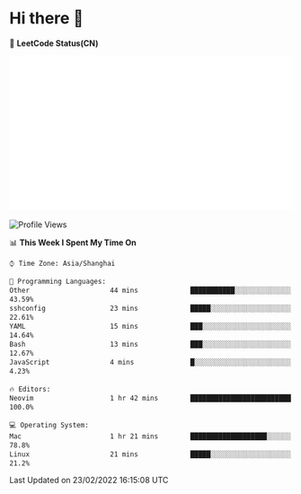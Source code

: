 # Hi there 👋

📝 **LeetCode Status(CN)**

![wsmbsbbz's LeetCode status](https://github.com/wsmbsbbz/wsmbsbbz/blob/main/status.svg)

<!--
**wsmbsbbz/wsmbsbbz** is a ✨ _special_ ✨ repository because its `README.md` (this file) appears on your GitHub profile.

Here are some ideas to get you started:

- 🔭 I’m currently working on ...
- 🌱 I’m currently learning ...
- 👯 I’m looking to collaborate on ...
- 🤔 I’m looking for help with ...
- 💬 Ask me about ...
- 📫 How to reach me: ...
- 😄 Pronouns: ...
- ⚡ Fun fact: ...
-->
<!--START_SECTION:waka-->
![Profile Views](http://img.shields.io/badge/Profile%20Views-3-blue)

📊 **This Week I Spent My Time On** 

```text
⌚︎ Time Zone: Asia/Shanghai

💬 Programming Languages: 
Other                    44 mins             ███████████░░░░░░░░░░░░░░   43.59% 
sshconfig                23 mins             █████░░░░░░░░░░░░░░░░░░░░   22.61% 
YAML                     15 mins             ███░░░░░░░░░░░░░░░░░░░░░░   14.64% 
Bash                     13 mins             ███░░░░░░░░░░░░░░░░░░░░░░   12.67% 
JavaScript               4 mins              █░░░░░░░░░░░░░░░░░░░░░░░░   4.23%

🔥 Editors: 
Neovim                   1 hr 42 mins        █████████████████████████   100.0%

💻 Operating System: 
Mac                      1 hr 21 mins        ███████████████████░░░░░░   78.8% 
Linux                    21 mins             █████░░░░░░░░░░░░░░░░░░░░   21.2%

```


 Last Updated on 23/02/2022 16:15:08 UTC
<!--END_SECTION:waka-->
